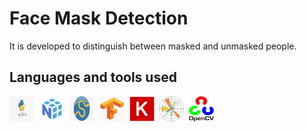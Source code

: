 # Face Mask Detection
It is developed to distinguish between masked and unmasked people.

## Languages and tools used  
<div>
  <img src="https://github.com/imrosun/Mask-Detection/blob/master/icon/Python.png" title="Python" alt="Python" width="40" height="40"/>&nbsp;
  <img src="https://github.com/imrosun/Mask-Detection/blob/master/icon/numPy.png" title="NumPy" alt="NumPy" width="40" height="40"/>&nbsp;
  <img src="https://github.com/imrosun/Mask-Detection/blob/master/icon/scipy.jpg" title="SciPy" alt="SciPy" width="40" height="40"/>&nbsp;
  <img src="https://github.com/imrosun/Mask-Detection/blob/master/icon/tensorflow.png"  title="TensorFlow" alt="TensorFlow" width="40" height="40"/>&nbsp;
  <img src="https://github.com/imrosun/Mask-Detection/blob/master/icon/Keras.png" title="Keras" alt="Keras" width="40" height="40"/>&nbsp;
  <img src="https://github.com/imrosun/Mask-Detection/blob/master/icon/Matplotlib.png" title="Matplotlib" alt="Matplotlib" width="40" height="40"/>&nbsp;
  <img src="https://github.com/imrosun/Mask-Detection/blob/master/icon/OpenCV.png" title="OpenCV"  alt="OpenCV" width="40" height="40"/>&nbsp;
</div>

